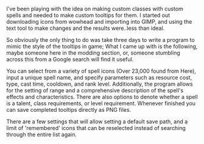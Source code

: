 I've been playing with the idea on making custom classes with custom spells and needed to make custom tooltips for them. I started out downloading icons from wowhead and importing into GIMP, and using the text tool to make changes and the results were..less than ideal.

So obviously the only thing to do was take three days to write a program to mimic the style of the tooltips in game; What I came up with is the following, maybe someone here in the modding section, or, someone stumbling across this from a Google search will find it useful.

You can select from a variety of spell icons (Over 23,000 found from Here), input a unique spell name, and specify parameters such as resource cost, type, cast time, cooldown, and rank level. Additionally, the program allows for the setting of range and a comprehensive description of the spell's effects and characteristics. There are also options to denote whether a spell is a talent, class requirements, or level requirement. Whenever finished you can save completed tooltips directly as PNG files.

There are a few settings that will allow setting a default save path, and a limit of 'remembered' icons that can be reselected instead of searching through the entire list again.

